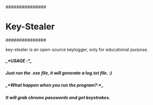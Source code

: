 ###############
# Key-Stealer #
###############

key-stealer is an open-source keylogger, only for educational purpose.

<h5>_*USAGE :*_<h5>

<p>Just run the .exe file, it will generate a log.txt file. :)<p>

<h5>_*What happen when you run the program?:*_<h5>

<p>It will grab chrome passwords and get keystrokes.<p>

